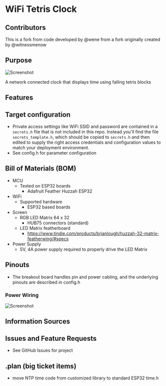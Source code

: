 # WiFi Tetris Clock

## Contributors
This is a fork from code developed by @wene from a fork originally created by @witnessmenow

## Purpose
![Screenshot](readme/front_face.png)

A network connected clock that displays time using falling tetris blocks

## Features

## Target configuration
- Private access settings like WiFi SSID and password are contained in a `secrets.h` file that is not included in this repo.  Instead you'll find the file `secrets_template.h`, which should be copied to `secrets.h` and then edited to supply the right access credentials and configuration values to match your deployment environment.
- See config.h for parameter configuration

## Bill of Materials (BOM)
- MCU
    - Tested on ESP32 boards
      - Adafruit Feather Huzzah ESP32
- WiFi
    - Supported hardware
        - ESP32 based boards
- Screen
  - RGB LED Matrix 64 x 32
    - HUB75 connectors (standard)
  - LED Matrix featherboard
    - https://www.tindie.com/products/brianlough/huzzah-32-matrix-featherwing/#specs
- Power Supply
  - 5V, 4A power supply required to properly drive the LED Matrix

## Pinouts
- The breakout board handles pin and power cabling, and the underlying pinouts are described in config.h

### Power Wiring
![Screenshot](readme/wiring.png)

## Information Sources

## Issues and Feature Requests
- See GitHub Issues for project

## .plan (big ticket items)
- move NTP time code from customized library to standard ESP32 time.h